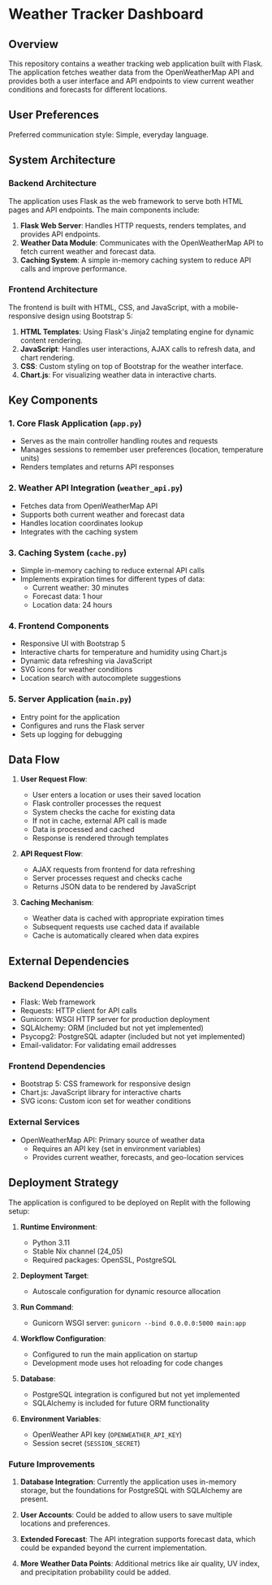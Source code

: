 # Weather Tracker Dashboard

## Overview

This repository contains a weather tracking web application built with Flask. The application fetches weather data from the OpenWeatherMap API and provides both a user interface and API endpoints to view current weather conditions and forecasts for different locations.

## User Preferences

Preferred communication style: Simple, everyday language.

## System Architecture

### Backend Architecture

The application uses Flask as the web framework to serve both HTML pages and API endpoints. The main components include:

1. **Flask Web Server**: Handles HTTP requests, renders templates, and provides API endpoints.
2. **Weather Data Module**: Communicates with the OpenWeatherMap API to fetch current weather and forecast data.
3. **Caching System**: A simple in-memory caching system to reduce API calls and improve performance.

### Frontend Architecture

The frontend is built with HTML, CSS, and JavaScript, with a mobile-responsive design using Bootstrap 5:

1. **HTML Templates**: Using Flask's Jinja2 templating engine for dynamic content rendering.
2. **JavaScript**: Handles user interactions, AJAX calls to refresh data, and chart rendering.
3. **CSS**: Custom styling on top of Bootstrap for the weather interface.
4. **Chart.js**: For visualizing weather data in interactive charts.

## Key Components

### 1. Core Flask Application (`app.py`)

- Serves as the main controller handling routes and requests
- Manages sessions to remember user preferences (location, temperature units)
- Renders templates and returns API responses

### 2. Weather API Integration (`weather_api.py`)

- Fetches data from OpenWeatherMap API
- Supports both current weather and forecast data
- Handles location coordinates lookup
- Integrates with the caching system

### 3. Caching System (`cache.py`)

- Simple in-memory caching to reduce external API calls
- Implements expiration times for different types of data:
  - Current weather: 30 minutes
  - Forecast data: 1 hour
  - Location data: 24 hours

### 4. Frontend Components

- Responsive UI with Bootstrap 5
- Interactive charts for temperature and humidity using Chart.js
- Dynamic data refreshing via JavaScript
- SVG icons for weather conditions
- Location search with autocomplete suggestions

### 5. Server Application (`main.py`)

- Entry point for the application
- Configures and runs the Flask server
- Sets up logging for debugging

## Data Flow

1. **User Request Flow**:
   - User enters a location or uses their saved location
   - Flask controller processes the request
   - System checks the cache for existing data
   - If not in cache, external API call is made
   - Data is processed and cached
   - Response is rendered through templates

2. **API Request Flow**:
   - AJAX requests from frontend for data refreshing
   - Server processes request and checks cache
   - Returns JSON data to be rendered by JavaScript

3. **Caching Mechanism**:
   - Weather data is cached with appropriate expiration times
   - Subsequent requests use cached data if available
   - Cache is automatically cleared when data expires

## External Dependencies

### Backend Dependencies
- Flask: Web framework
- Requests: HTTP client for API calls
- Gunicorn: WSGI HTTP server for production deployment
- SQLAlchemy: ORM (included but not yet implemented)
- Psycopg2: PostgreSQL adapter (included but not yet implemented)
- Email-validator: For validating email addresses

### Frontend Dependencies
- Bootstrap 5: CSS framework for responsive design
- Chart.js: JavaScript library for interactive charts
- SVG icons: Custom icon set for weather conditions

### External Services
- OpenWeatherMap API: Primary source of weather data
  - Requires an API key (set in environment variables)
  - Provides current weather, forecasts, and geo-location services

## Deployment Strategy

The application is configured to be deployed on Replit with the following setup:

1. **Runtime Environment**:
   - Python 3.11
   - Stable Nix channel (24_05)
   - Required packages: OpenSSL, PostgreSQL

2. **Deployment Target**:
   - Autoscale configuration for dynamic resource allocation

3. **Run Command**:
   - Gunicorn WSGI server: `gunicorn --bind 0.0.0.0:5000 main:app`

4. **Workflow Configuration**:
   - Configured to run the main application on startup
   - Development mode uses hot reloading for code changes

5. **Database**:
   - PostgreSQL integration is configured but not yet implemented
   - SQLAlchemy is included for future ORM functionality

6. **Environment Variables**:
   - OpenWeather API key (`OPENWEATHER_API_KEY`)
   - Session secret (`SESSION_SECRET`)

### Future Improvements

1. **Database Integration**: Currently the application uses in-memory storage, but the foundations for PostgreSQL with SQLAlchemy are present.

2. **User Accounts**: Could be added to allow users to save multiple locations and preferences.

3. **Extended Forecast**: The API integration supports forecast data, which could be expanded beyond the current implementation.

4. **More Weather Data Points**: Additional metrics like air quality, UV index, and precipitation probability could be added.